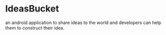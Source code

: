 # IdeasBucket
an android application to share ideas to the world and developers can help them to construct their idea. 
